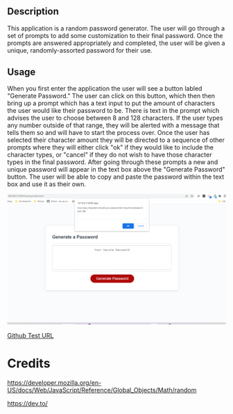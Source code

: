 # <Password-Generator>

## Description

This application is a random password generator. The user will go through a set of prompts to add some customization to their final password. Once the prompts are answered appropriately and completed, the user will be given a unique, randomly-assorted password for their use. 


## Usage

When you first enter the application the user will see a button labled "Generate Password." The user can click on this button, which then then bring up a prompt which has a text input to put the amount of characters the user would like their password to be. There is text in the prompt which advises the user to choose between 8 and 128 characters. If the user types any number outside of that range, they will be alerted with a message that tells them so and will have to start the process over. Once the user has selected their character amount they will be directed to a sequence of other prompts where they will either click "ok" if they would like to include the character types, or "cancel" if they do not wish to have those character types in the final password. After going through these prompts a new and unique password will appear in the text box above the "Generate Password" button. The user will be able to copy and paste the password within the text box and use it as their own. 

![Alt text](./assets/Screenshot1.png)

[Github Test URL](https://tguils.github.io/Password-Generator/)

# Credits


https://developer.mozilla.org/en-US/docs/Web/JavaScript/Reference/Global_Objects/Math/random


https://dev.to/